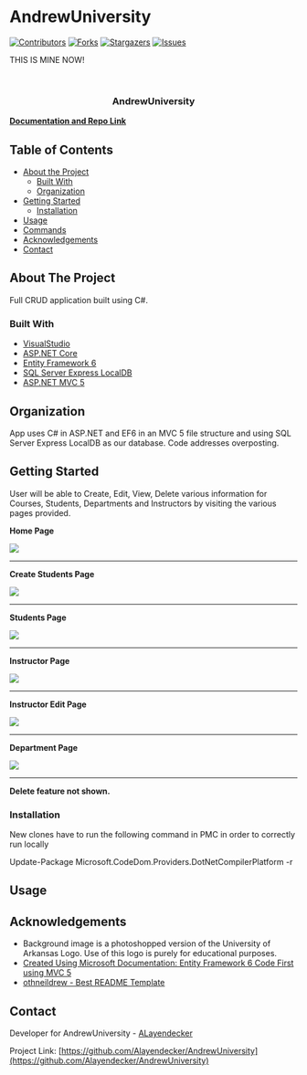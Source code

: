 # AndrewUniversity

[![Contributors][contributors-shield]][contributors-url]
[![Forks][forks-shield]][forks-url]
[![Stargazers][stars-shield]][stars-url]
[![Issues][issues-shield]][issues-url]



THIS IS MINE NOW!
<!-- PROJECT LOGO -->
<br />
<p align="center">
  <h3 align="center">AndrewUniversity</h3>
    <a href="https://github.com/Alayendecker/AndrewUniversity"><strong>Documentation and Repo Link</strong></a>
    <br />
    
  </p>
</p>

<!-- TABLE OF CONTENTS -->

## Table of Contents

- [About the Project](#about-the-project)
  - [Built With](#built-with)
  - [Organization](#Organization)
- [Getting Started](#getting-started)
  - [Installation](#installation)
- [Usage](#usage)
- [Commands](#commands)
- [Acknowledgements](#acknowledgements)
- [Contact](#contact)

<!-- ABOUT THE PROJECT -->

## About The Project

Full CRUD application built using C#.

### Built With

- [VisualStudio](https://visualstudio.microsoft.com/)
- [ASP.NET Core](https://docs.microsoft.com/en-us/aspnet/core/?view=aspnetcore-3.1)
- [Entity Framework 6](https://github.com/dotnet/ef6)
- [SQL Server Express LocalDB](https://docs.microsoft.com/en-us/sql/database-engine/configure-windows/sql-server-express-localdb?view=sql-server-ver15)
- [ASP.NET MVC 5](https://docs.microsoft.com/en-us/aspnet/mvc/overview/getting-started/introduction/getting-started)

<!-- Organization -->

## Organization

App uses C# in ASP.NET and EF6 in an MVC 5 file structure and using SQL Server Express LocalDB as our database.
Code addresses overposting.

<!-- GETTING STARTED -->

## Getting Started

User will be able to Create, Edit, View, Delete various information for Courses, Students, Departments and Instructors by visiting the various pages provided.

**Home Page**

<img src="https://github.com/ALayendecker/AndrewUniversity/blob/master/AndrewUniversity/Content/Images/HomeScreenshot.PNG?size=150">
<hr/>

**Create Students Page**

<img src="https://github.com/ALayendecker/AndrewUniversity/blob/master/AndrewUniversity/Content/Images/StudentCreateScreenshot.PNG?size=150">
<hr/>

**Students Page**

<img src="https://github.com/ALayendecker/AndrewUniversity/blob/master/AndrewUniversity/Content/Images/StudentsScreenshot.PNG?size=150">
<hr/>

**Instructor Page**

<img src="https://github.com/ALayendecker/AndrewUniversity/blob/master/AndrewUniversity/Content/Images/InstructorsSelectScreenshot.PNG?size=150">
<hr/>

**Instructor Edit Page**

<img src="https://github.com/ALayendecker/AndrewUniversity/blob/master/AndrewUniversity/Content/Images/InstructorEditScreenshot.PNG?size=150">
<hr/>

**Department Page**

<img src="https://github.com/ALayendecker/AndrewUniversity/blob/master/AndrewUniversity/Content/Images/DepartmentScreenshot.PNG?size=150">
<hr/>

**Delete feature not shown.**

### Installation

New clones have to run the following command in PMC in order to correctly run locally

Update-Package Microsoft.CodeDom.Providers.DotNetCompilerPlatform -r

## Usage

<!-- CONTACT -->

## Acknowledgements

- Background image is a photoshopped version of the University of Arkansas Logo. Use of this logo is purely for educational purposes.
- [Created Using Microsoft Documentation: Entity Framework 6 Code First using MVC 5](https://docs.microsoft.com/en-us/aspnet/mvc/overview/getting-started/getting-started-with-ef-using-mvc/)
- [othneildrew - Best README Template](https://github.com/othneildrew/Best-README-Template)

## Contact

Developer for AndrewUniversity - [ALayendecker](https://github.com/Alayendecker)

Project Link: [https://github.com/Alayendecker/AndrewUniversity](https://github.com/Alayendecker/AndrewUniversity)

<!-- MARKDOWN LINKS & IMAGES -->
<!-- https://www.markdownguide.org/basic-syntax/#reference-style-links -->

[contributors-shield]: https://img.shields.io/github/contributors/Alayendecker/AndrewUniversity.svg?style=flat-square
[contributors-url]: https://github.com/Alayendecker/AndrewUniversity/graphs/contributors
[forks-shield]: https://img.shields.io/github/forks/Alayendecker/AndrewUniversity.svg?style=flat-square
[forks-url]: https://github.com/Alayendecker/AndrewUniversity/network/members
[stars-shield]: https://img.shields.io/github/stars/Alayendecker/AndrewUniversity.svg?style=flat-square
[stars-url]: https://github.com/Alayendecker/AndrewUniversity/stargazers
[issues-shield]: https://img.shields.io/github/issues/Alayendecker/AndrewUniversity.svg?style=flat-square
[issues-url]: https://github.com/Alayendecker/AndrewUniversity/issues
